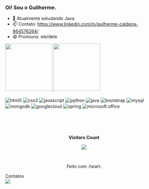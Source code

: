### Oi! Sou o Guilherme. 


- 🌱 Atualmente estudando Java
- 📫 Contato: https://www.linkedin.com/in/guilherme-caldeira-864576264/
- 😄 Pronouns: ele/dele

<div>
      <a href="https://github.com/yasmin-aline">
        <img height="150em" src="https://github-readme-stats.vercel.app/api?username=gui-caldeira&count_private=true&include_all_commits=true&show_icons=true&theme=dracula&hide_border=false&show_owner=true"/>
        <img height="150em" src="https://github-readme-stats.vercel.app/api/top-langs/?username=gui-caldeira&theme=dracula&hide_border=false&&layout=compact"/>
      </a>
    </div>
    <div style="display: inline_block"><br>
        <img align="center" alt="html5" src="https://img.shields.io/badge/HTML5-E34F26?style=for-the-badge&logo=html5&logoColor=white" />
        <img align="center" alt="css3" src="https://img.shields.io/badge/CSS3-1572B6?style=for-the-badge&logo=css3&logoColor=white" />
        <img align="center" alt="javascript" src="https://img.shields.io/badge/JavaScript-F7DF1E?style=for-the-badge&logo=javascript&logoColor=black" />
        <img align="center" alt="python" src="https://img.shields.io/badge/Python-3776AB?style=for-the-badge&logo=python&logoColor=white" />
        <img align="center" alt="java" src="https://img.shields.io/badge/Java-ED8B00?style=for-the-badge&logo=openjdk&logoColor=white" />
        <img align="center" alt="bootstrap" src="https://img.shields.io/badge/Bootstrap-563D7C?style=for-the-badge&logo=bootstrap&logoColor=white" />
        <img align="center" alt="mysql" src="https://img.shields.io/badge/MySQL-00000F?style=for-the-badge&logo=mysql&logoColor=white" />
        <img align="center" alt="mongodb" src="https://img.shields.io/badge/MongoDB-4EA94B?style=for-the-badge&logo=mongodb&logoColor=white" />
        <img align="center" alt="googlecloud" src="https://img.shields.io/badge/Google_Cloud-4285F4?style=for-the-badge&logo=google-cloud&logoColor=white" />
        <img align="center" alt="spring" src="https://img.shields.io/badge/Spring-6DB33F?style=for-the-badge&logo=spring&logoColor=white" />
        <img align="center" alt="microsoft office" src="https://img.shields.io/badge/Microsoft_Office-D83B01?style=for-the-badge&logo=microsoft-office&logoColor=white" />
    </div>
    <br><br><br>
   <div align="center">
    <br><p align="centre"><b>Visitors Count</b></p>  
    <p align="center"><img align="center" src="https://profile-counter.glitch.me/{gui-caldeira}/count.svg" /></p> 
    <br>
    </div>
<div align="center">
      <p>Feito com :heart: </p>
    </div>
    Contatos
    <div>
        <a href="https://www.linkedin.com/in/guilherme-caldeira-864576264/" target="_blank"><img src="https://img.shields.io/badge/LinkedIn-0077B5?style=for-the-badge&logo=linkedin&logoColor=white"></a>
    </div>
    </div>
